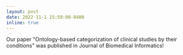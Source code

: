 ```yaml
---
layout: post
date: 2022-11-1 15:59:00-0400
inline: true
---
```


Our paper "Ontology-based categorization of clinical studies by their conditions" was published in Journal of Biomedical Informatics!
